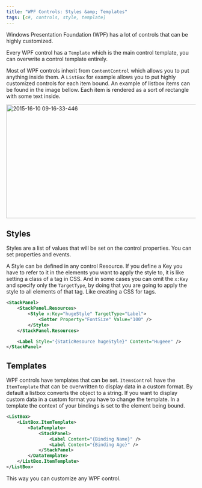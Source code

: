 ```yaml
---
title: "WPF Controls: Styles &amp; Templates"
tags: [c#, controls, style, template]
---
```


Windows Presentation Foundation (WPF) has a lot of controls that can be highly customized.

Every WPF control has a `Template` which is the main control template, you can overwrite a control template entirely.

Most of WPF controls inherit from `ContentControl` which allows you to put anything inside them. A `ListBox` for example allows you to put highly customized controls for each item bound. An example of listbox items can be found in the image bellow. Each item is rendered as a sort of rectangle with some text inside.

<a href="https://brunolm.files.wordpress.com/2015/03/2015-16-10-09-16-33-446.png"><img class="alignnone size-full wp-image-214" src="https://brunolm.files.wordpress.com/2015/03/2015-16-10-09-16-33-446.png" alt="2015-16-10 09-16-33-446" width="573" height="303" /></a>
<!--more-->

<h2>Styles</h2>

Styles are a list of values that will be set on the control properties. You can set properties and events.

A Style can be defined in any control Resource. If you define a Key you have to refer to it in the elements you want to apply the style to, it is like setting a class of a tag in CSS. And in some cases you can omit the `x:Key` and specify only the `TargetType`, by doing that you are going to apply the style to all elements of that tag. Like creating a CSS for tags.

```xml
<StackPanel>
    <StackPanel.Resources>
        <Style x:Key="hugeStyle" TargetType="Label">
            <Setter Property="FontSize" Value="100" />
        </Style>
    </StackPanel.Resources>

    <Label Style="{StaticResource hugeStyle}" Content="Hugeee" />
</StackPanel>
```

<h2>Templates</h2>

WPF controls have templates that can be set. `ItemsControl` have the `ItemTemplate` that can be overwritten to display data in a custom format. By default a listbox converts the object to a string. If you want to display custom data in a custom format you have to change the template. In a template the context of your bindings is set to the element being bound.

```xml
<ListBox>
    <ListBox.ItemTemplate>
        <DataTemplate>
            <StackPanel>
                <Label Content="{Binding Name}" />
                <Label Content="{Binding Age}" />
            </StackPanel>
        </DataTemplate>
    </ListBox.ItemTemplate>
</ListBox>
```

This way you can customize any WPF control.
